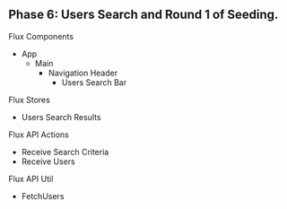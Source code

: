 ## Phase 6: Users Search and Round 1 of Seeding.

Flux Components
- App
  - Main
    - Navigation Header
      - Users Search Bar

Flux Stores
- Users Search Results

Flux API Actions
- Receive Search Criteria
- Receive Users

Flux API Util
- FetchUsers
